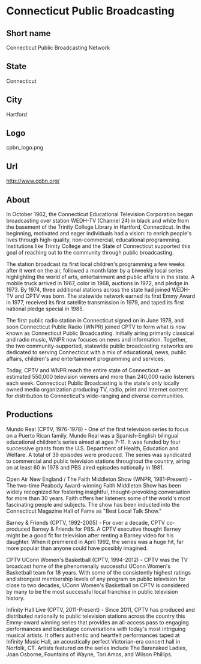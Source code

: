 # Connecticut Public Broadcasting

## Short name

Connecticut Public Broadcasting Network

## State

Connecticut

## City

Hartford

## Logo

cpbn\_logo.png

## Url

http://www.cpbn.org/

## About

In October 1962, the Connecticut Educational Television Corporation
began broadcasting over station WEDH-TV (Channel 24) in black and white from the
basement of the Trinity College Library in Hartford, Connecticut. In the beginning,
motivated and eager individuals had a vision: to enrich people's lives through
high-quality, non-commercial, educational programming. Institutions like Trinity
College and the State of Connecticut supported this goal of reaching out to the
community through public broadcasting.

The station broadcast its first local
children's programming a few weeks after it went on the air, followed a month
later by a biweekly local series highlighting the world of arts, entertainment
and public affairs in the state. A mobile truck arrived in 1967, color in 1968,
auctions in 1972, and pledge in 1973. By 1974, three additional stations across
the state had joined WEDH-TV and CPTV was born. The statewide network earned its
first Emmy Award in 1977, received its first satellite transmission in 1979, and
taped its first national pledge special in 1985.

The first public radio station
in Connecticut signed on in June 1978, and soon Connecticut Public Radio (WNPR)
joined CPTV to form what is now known as Connecticut Public Broadcasting. Initially
airing primarily classical and radio music, WNPR now focuses on news and information.
Together, the two community-supported, statewide public broadcasting networks
are dedicated to serving Connecticut with a mix of educational, news, public affairs,
children's and entertainment programming and services. 

Today, CPTV and WNPR
reach the entire state of Connecticut – an estimated 550,000 television viewers
and more than 240,000 radio listeners each week. Connecticut Public Broadcasting
is the state's only locally owned media organization producing TV, radio, print
and Internet content for distribution to Connecticut's wide-ranging and diverse
communities.


## Productions

Mundo Real (CPTV, 1976-1978) - One of the first television series
to focus on a Puerto Rican family, Mundo Real was a Spanish-English bilingual
educational children's series aimed at ages 7-11. It was funded by four successive
grants from the U.S. Department of Health, Education and Welfare.  A total of
39 episodes were produced. The series was syndicated to commercial and public
television stations throughout the country, airing on at least 60 in 1978 and
PBS aired episodes nationally in 1981.  

Open Air New England / The Faith Middleton
Show (WNPR, 1981-Present) - The two-time Peabody Award-winning Faith Middleton
Show has been widely recognized for fostering insightful, thought-provoking conversation
for more than 30 years. Faith offers her listeners some of the world's most fascinating
people and subjects. The show has been inducted into the Connecticut Magazine
Hall of Fame as "Best Local Talk Show." 

Barney & Friends (CPTV, 1992-2005) -
For over a decade, CPTV co-produced Barney & Friends for PBS. A CPTV executive
thought Barney might be a good fit for television after renting a Barney video
for his daughter. When it premiered in April 1992, the series was a huge hit,
far more popular than anyone could have possibly imagined. 

CPTV UConn Women's
Basketball (CPTV, 1994-2012) - CPTV was the TV broadcast home of the phenomenally
successful UConn Women's Basketball team for 18 years. With some of the consistently
highest ratings and strongest membership levels of any program on public television
for close to two decades, UConn Women's Basketball on CPTV is considered by many
to be the most successful local franchise in public television history. 

Infinity
Hall Live (CPTV, 2011-Present) - Since 2011, CPTV has produced and distributed
nationally to public television stations across the country this Emmy-award winning
series that provides an all-access pass to engaging performances and backstage
conversations with today's most intriguing musical artists. It offers authentic
and heartfelt performances taped at Infinity Music Hall, an acoustically perfect
Victorian-era concert hall in Norfolk, CT. Artists featured on the series include
The Barenaked Ladies, Joan Osborne, Fountains of Wayne, Tori Amos, and Wilson
Phillips.

